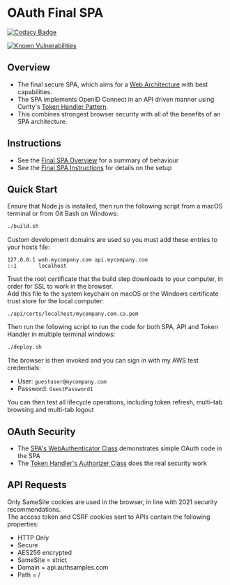 # OAuth Final SPA

[![Codacy Badge](https://app.codacy.com/project/badge/Grade/f2c5ede8739440599096fc25010ab6f6)](https://www.codacy.com/gh/gary-archer/oauth.websample.final/dashboard?utm_source=github.com&amp;utm_medium=referral&amp;utm_content=gary-archer/oauth.websample.final&amp;utm_campaign=Badge_Grade)
 
[![Known Vulnerabilities](https://snyk.io/test/github/gary-archer/oauth.websample.final/badge.svg?targetFile=spa/package.json)](https://snyk.io/test/github/gary-archer/oauth.websample.final?targetFile=spa/package.json)

## Overview

- The final secure SPA, which aims for a [Web Architecture](https://authguidance.com/2017/09/08/goal-1-spas/) with best capabilities.
- The SPA implements OpenID Connect in an API driven manner using Curity's [Token Handler Pattern](https://github.com/curityio/web-oauth-via-bff).
- This combines strongest browser security with all of the benefits of an SPA architecture.

## Instructions

- See the [Final SPA Overview](https://authguidance.com/2019/04/07/local-ui-setup) for a summary of behaviour
- See the [Final SPA Instructions](https://authguidance.com/2019/04/08/how-to-run-the-react-js-spa) for details on the setup 

## Quick Start

Ensure that Node.js is installed, then run the following script from a macOS terminal or from Git Bash on Windows:

```bash
./build.sh
```

Custom development domains are used so you must add these entries to your hosts file:

```
127.0.0.1 web.mycompany.com api.mycompany.com
::1       localhost
```

Trust the root certificate that the build step downloads to your computer, in order for SSL to work in the browser.\
Add this file to the system keychain on macOS or the Windows certificate trust store for the local computer:

```
./api/certs/localhost/mycompany.com.ca.pem
```

Then run the following script to run the code for both SPA, API and Token Handler in multiple terminal windows:

```bash
./deploy.sh
```

The browser is then invoked and you can sign in with my AWS test credentials:

- User: `guestuser@mycompany.com`
- Password: `GuestPassword1`

You can then test all lifecycle operations, including token refresh, multi-tab browsing and multi-tab logout

## OAuth Security

- The [SPA's WebAuthenticator Class](https://github.com/gary-archer/oauth.websample.final/blob/master/spa/src/plumbing/oauth/web/webAuthenticator.ts) demonstrates simple OAuth code in the SPA
- The [Token Handler's Authorizer Class](https://github.com/gary-archer/oauth.tokenhandlerapi/blob/master/src/core/services/authorizer.ts) does the real security work

## API Requests

Only SameSite cookies are used in the browser, in line with 2021 security recommendations.\
The access token and CSRF cookies sent to APIs contain the following properties:

- HTTP Only
- Secure
- AES256 encrypted
- SameSite = strict
- Domain = api.authsamples.com
- Path = /
